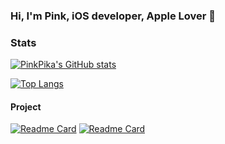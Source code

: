 ### Hi, I'm Pink, iOS developer, Apple Lover 🍎

### Stats

[![PinkPika's GitHub stats](https://github-readme-stats.vercel.app/api?username=pinkpika&show_icons=true&theme=dark)](https://github.com/pinkpika) 

[![Top Langs](https://github-readme-stats.vercel.app/api/top-langs/?username=pinkpika&layout=compact&theme=dark&exclude_repo=GOSearch,windblog,windblog_data,pinkblog,pinkblog_data)](https://github.com/pinkpika)

#### Project

[![Readme Card](https://github-readme-stats.vercel.app/api/pin/?username=pinkpika&repo=APIRequestDesignDemo&theme=dark)](https://github.com/pinkpika/APIRequestDesignDemo) [![Readme Card](https://github-readme-stats.vercel.app/api/pin/?username=pinkpika&repo=DispatchQueueCase&theme=dark)](https://github.com/pinkpika/DispatchQueueCase)

<!--
**pinkpika/pinkpika** is a ✨ _special_ ✨ repository because its `README.md` (this file) appears on your GitHub profile.

Here are some ideas to get you started:

- 🔭 I’m currently working on ...
- 🌱 I’m currently learning ...
- 👯 I’m looking to collaborate on ...
- 🤔 I’m looking for help with ...
- 💬 Ask me about ...
- 📫 How to reach me: ...
- 😄 Pronouns: ...
- ⚡ Fun fact: ...
-->
